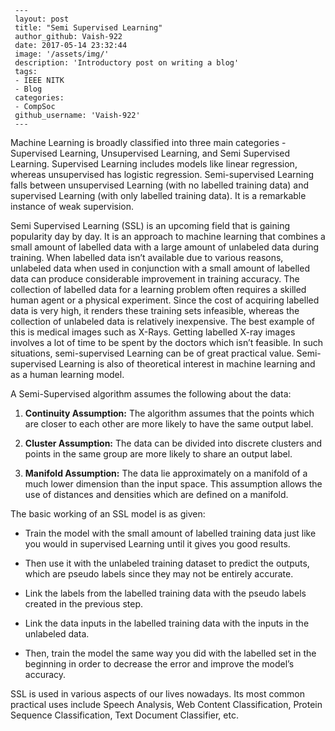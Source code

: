 ```
 ---
 layout: post
 title: "Semi Supervised Learning"
 author_github: Vaish-922
 date: 2017-05-14 23:32:44
 image: '/assets/img/'
 description: 'Introductory post on writing a blog'
 tags:
 - IEEE NITK
 - Blog
 categories:
 - CompSoc
 github_username: 'Vaish-922'
 ---
```

Machine Learning is broadly classified into three main categories - Supervised Learning, Unsupervised Learning, and Semi Supervised Learning. Supervised Learning includes models like linear regression, whereas unsupervised has logistic regression. Semi-supervised Learning falls between unsupervised Learning (with no labelled training data) and supervised Learning (with only labelled training data). It is a remarkable instance of weak supervision.

  
  

Semi Supervised Learning (SSL) is an upcoming field that is gaining popularity day by day. It is an approach to machine learning that combines a small amount of labelled data with a large amount of unlabeled data during training. When labelled data isn’t available due to various reasons, unlabeled data when used in conjunction with a small amount of labelled data can produce considerable improvement in training accuracy. The collection of labelled data for a learning problem often requires a skilled human agent or a physical experiment. Since the cost of acquiring labelled data is very high, it renders these training sets infeasible, whereas the collection of unlabeled data is relatively inexpensive. The best example of this is medical images such as X-Rays. Getting labelled X-ray images involves a lot of time to be spent by the doctors which isn’t feasible. In such situations, semi-supervised Learning can be of great practical value. Semi-supervised Learning is also of theoretical interest in machine learning and as a human learning model.

  

A Semi-Supervised algorithm assumes the following about the data:

  

1.  **Continuity Assumption:** The algorithm assumes that the points which are closer to each other are more likely to have the same output label.
    
2.  **Cluster Assumption:** The data can be divided into discrete clusters and points in the same group are more likely to share an output label.
    
3.  **Manifold Assumption:** The data lie approximately on a manifold of a much lower dimension than the input space. This assumption allows the use of distances and densities which are defined on a manifold.
    

  

The basic working of an SSL model is as given:

-   Train the model with the small amount of labelled training data just like you would in supervised Learning until it gives you good results.
    
-   Then use it with the unlabeled training dataset to predict the outputs, which are pseudo labels since they may not be entirely accurate.
    
-   Link the labels from the labelled training data with the pseudo labels created in the previous step.
    
-   Link the data inputs in the labelled training data with the inputs in the unlabeled data.
    
-   Then, train the model the same way you did with the labelled set in the beginning in order to decrease the error and improve the model’s accuracy.
    

SSL is used in various aspects of our lives nowadays. Its most common practical uses include Speech Analysis, Web Content Classification, Protein Sequence Classification, Text Document Classifier, etc.